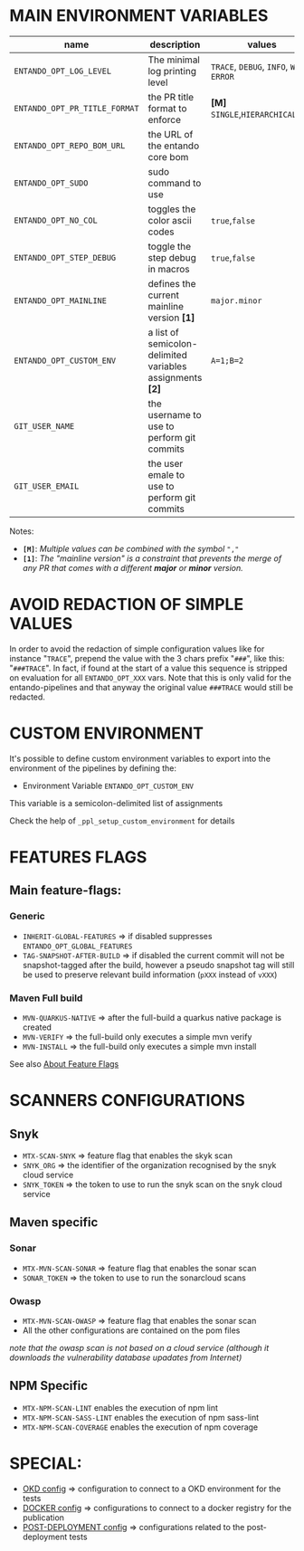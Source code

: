 # MAIN ENVIRONMENT VARIABLES

| name | description | values |
| - | - | - |
| `ENTANDO_OPT_LOG_LEVEL`  | The minimal log printing level | `TRACE`, `DEBUG`, `INFO`, `WARN`, `ERROR` |
| `ENTANDO_OPT_PR_TITLE_FORMAT` | the PR title format to enforce | **[M]** `SINGLE`,`HIERARCHICAL`,`ANY` |
| `ENTANDO_OPT_REPO_BOM_URL`  | the URL of the entando core bom | |
| `ENTANDO_OPT_SUDO` | sudo command to use | |
| `ENTANDO_OPT_NO_COL` | toggles the color ascii codes | `true`,`false` |
| `ENTANDO_OPT_STEP_DEBUG` | toggle the step debug in macros | `true`,`false` |
| `ENTANDO_OPT_MAINLINE` | defines the current mainline version **[1]** | `major.minor` |
| `ENTANDO_OPT_CUSTOM_ENV` | a list of semicolon-delimited variables assignments **[2]** | `A=1;B=2` |
| `GIT_USER_NAME` | the username to use to perform git commits |
| `GIT_USER_EMAIL` | the user emale to use to perform git commits |

Notes:

 - **`[M]`**: _Multiple values can be combined with the symbol_ `","`
 - **`[1]`**: _The "mainline version" is a constraint that prevents the merge of any PR that comes with a different **major** or **minor** version._

# AVOID REDACTION OF SIMPLE VALUES

In order to avoid the redaction of simple configuration values like for instance "`TRACE`", prepend the value with the 3 chars prefix "`###`", like this: "`###TRACE`". In fact, if found at the start of a value this sequence is stripped on evaluation for all `ENTANDO_OPT_XXX` vars. Note that this is only valid for the entando-pipelines and that anyway the original value `###TRACE` would still be redacted.

# CUSTOM ENVIRONMENT

It's possible to define custom environment variables to export into the environment of the pipelines by defining the:

- Environment Variable `ENTANDO_OPT_CUSTOM_ENV`

This variable is a semicolon-delimited list of assignments

Check the help of `_ppl_setup_custom_environment` for details

# FEATURES FLAGS

## Main feature-flags:

### Generic

- `INHERIT-GLOBAL-FEATURES` => if disabled suppresses `ENTANDO_OPT_GLOBAL_FEATURES`
- `TAG-SNAPSHOT-AFTER-BUILD` => if disabled the current commit will not be snapshot-tagged after the build, however a pseudo snapshot tag will still be used to preserve relevant build information (`pXXX` instead of `vXXX`)

### Maven Full build

- `MVN-QUARKUS-NATIVE` => after the full-build a quarkus native package is created
- `MVN-VERIFY` => the full-build only executes a simple mvn verify
- `MVN-INSTALL` => the full-build only executes a simple mvn install

See also [About Feature Flags](about-feature-flags.md)

# SCANNERS CONFIGURATIONS

## Snyk

- `MTX-SCAN-SNYK` => feature flag that enables the skyk scan
- `SNYK_ORG` => the identifier of the organization recognised by the snyk cloud service
- `SNYK_TOKEN` => the token to use to run the snyk scan on the snyk cloud service

## Maven specific 

### Sonar

- `MTX-MVN-SCAN-SONAR` => feature flag that enables the sonar scan
- `SONAR_TOKEN` => the token to use to run the sonarcloud scans

### Owasp

- `MTX-MVN-SCAN-OWASP` => feature flag that enables the sonar scan
- All the other configurations are contained on the pom files

_note that the owasp scan is not based on a cloud service (although it downloads the vulnerability database upadates from Internet)_

## NPM Specific

- `MTX-NPM-SCAN-LINT`       enables the execution of npm lint
- `MTX-NPM-SCAN-SASS-LINT`  enables the execution of npm sass-lint
- `MTX-NPM-SCAN-COVERAGE`   enables the execution of npm coverage


# SPECIAL:

- [OKD config](about-okd-config.md) => configuration to connect to a OKD environment for the tests
- [DOCKER config](about-docker-config.md) => configurations to connect to a docker registry for the publication
- [POST-DEPLOYMENT config](about-post-deployment-tests.md) => configurations related to the post-deployment tests
